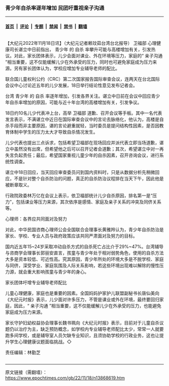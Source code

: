 ### 青少年自杀率逐年增加 民团吁重视亲子沟通

---

#### [首页](../../../..?n13868619) &nbsp;|&nbsp; [评论](../../../../../epoch-comment?n13868619) &nbsp;|&nbsp; [专题](../../../../../epoch-special?n13868619) &nbsp;|&nbsp; [禁闻](../../../../../epoch-news?n13868619) &nbsp;|&nbsp; [禁书](../../../../../books?n13868619) &nbsp;|&nbsp; [翻墙](https://github.com/gfw-breaker/nogfw/blob/master/README.md?n13868619)


<div class="column" id="artbody" itemprop="articleBody">
 <!-- article content begin -->
 <p>
  【大纪元2022年11月18日讯】（大纪元记者赖玟茹台湾台北报导）
  <ok href="https://www.epochtimes.com/gb/tag/%E5%8D%AB%E7%A6%8F%E9%83%A8.html">
   卫福部
  </ok>
  心理健康司长谌立中日前指出，
  <ok href="https://www.epochtimes.com/gb/tag/%E9%9D%92%E5%B0%91%E5%B9%B4.html">
   青少年
  </ok>
  的
  <ok href="https://www.epochtimes.com/gb/tag/%E8%87%AA%E6%9D%80.html">
   自杀
  </ok>
  率攀升可能与高楼增加有关，引发热议。对此，家长团体表示，儿少会面对课业、外在环境等压力，家庭的“
  <ok href="https://www.epochtimes.com/gb/tag/%E4%BA%B2%E5%AD%90%E6%B2%9F%E9%80%9A.html">
   亲子沟通
  </ok>
  ”相当重要，这不仅能缓解儿少在外承受的压力，同时也可避免家庭成为压力来源。另有家长团体认为，学校应增加专业辅导老师的配比。
 </p>
 <p>
  联合国儿童权利公约（CRC）第二次国家报告国际审查会议，连两天在台北国际会议中心讨论近五年的儿少发展，18日举行结论性意见发布记者会。
 </p>
 <p>
  台湾
  <ok href="https://www.epochtimes.com/gb/tag/%E9%9D%92%E5%B0%91%E5%B9%B4.html">
   青少年
  </ok>
  的
  <ok href="https://www.epochtimes.com/gb/tag/%E8%87%AA%E6%9D%80.html">
   自杀
  </ok>
  率逐年增加，引发各界关注。谌立中日前在会议中回应青少年自杀率增加的原因，可能与近十年台湾的高楼增加有关，引发争议。
 </p>
 <p>
  18日约10名儿少代表冲上台，高举
  <ok href="https://www.epochtimes.com/gb/tag/%E5%8D%AB%E7%A6%8F%E9%83%A8.html">
   卫福部
  </ok>
  道歉、召开会议等手板。其中一名代表发言表示，不满谌立中近日在国际审查会议中的言论去脉络化，他认为，高楼是自杀手段而非主要原因，谌的言论避重就轻，当时委员是提问结构性因素，是否因教育体制中学生的压力太大才导致自杀情况发生。
 </p>
 <p>
  儿少代表也提出三点诉求，包括希望卫福部在现场回应并派代表立即当场道歉，谌立中虽然没有出席，但希望他之后可以召开记者会道歉；其次，希望谌立中对一再失言负起责任；最后，希望国家重视儿童少年的自杀因素，召开咨询会议，进行系统性调查。
 </p>
 <p>
  谌立中18日回应，当天回应审查委员问到国内资料时，只是从数据分析先稍微回应，不是针对整个自杀防治的问题，真正的自杀防治议程排在当天下午，因此他是被断章取义。
 </p>
 <p>
  行政院政委林万亿在会议上表示，依卫福部统计儿少自杀原因，排名第一是“压力”，包括课业等压力来源，其次依序是感情、家庭及亲子关系的冲突及同侪关系等。
 </p>
 <p>
  心理师：各界应共同面对及努力
 </p>
 <p>
  对此，中华民国咨商心理师公会全国联合会理事长黄雅羚认为，青少年自杀防治是家长、学校、专业人员与政府政策应该共同严肃面对及努力的目标。
 </p>
 <p>
  国内近五年15~24岁采取冲动自杀方式的自杀死亡占比介于29%~47%。台湾辅导与咨商学会理事长郭丽安直言，孩童与青少年处于相对弱势角色，使用的自杀方法大多是资本较低、可近性高。究其原因，青少年所处的环境大多是不脱学校、家庭与同侪，深受学业、家庭氛围及人际关系影响，若这些环境出现难以解除的慢性压力源，就会重大影响孩童与青少年的身心。
 </p>
 <p>
  家长团体吁增专业辅导老师配比
 </p>
 <p>
  儿童心理健康，家庭也是重要的因素。全国妈妈护家护儿联盟副秘书长唐仙美向《大纪元时报》表示，儿少面对许多压力，不管是课业或外在环境，最终要回归家庭，因此，“
  <ok href="https://www.epochtimes.com/gb/tag/%E4%BA%B2%E5%AD%90%E6%B2%9F%E9%80%9A.html">
   亲子沟通
  </ok>
  ”相当重要，这不仅能缓解儿少在外承受的压力，也能避免家庭成为压力来源。
 </p>
 <p>
  家长守护妇幼权益协会理事长魏书珮向《大纪元时报》表示，目前对于儿童自杀议题仍以治疗为主，缺乏预防概念，如学校内专业辅导老师配比太少，常常一人就要跑多间学校，或是辅导室人员欠缺专业知识，且须协助学校的行政业务，这也让提升学生心理健康议题面临挑战。◇
 </p>
 <p>
  责任编辑：林勤芝
 </p>
 <!-- article content end -->
</div>


<img src='http://gfw-breaker.win/epoch-news/pages/ncid1349361/n13868619.md' width='0px' height='0px'/>

---

原文链接（需翻墙）：https://www.epochtimes.com/gb/22/11/18/n13868619.htm